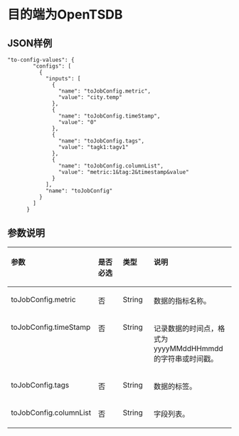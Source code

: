 # 目的端为OpenTSDB<a name="dgc_02_0307"></a>

## JSON样例<a name="zh-cn_topic_0133491667_section33401108172339"></a>

```
"to-config-values": {
        "configs": [
          {
            "inputs": [
              {
                "name": "toJobConfig.metric",
                "value": "city.temp"
              },
              {
                "name": "toJobConfig.timeStamp",
                "value": "0"
              },
              {
                "name": "toJobConfig.tags",
                "value": "tagk1:tagv1"
              },
              {
                "name": "toJobConfig.columnList",
                "value": "metric:1&tag:2&timestamp&value"
              }
            ],
            "name": "toJobConfig"
          }
        ]
      }
```

## 参数说明<a name="zh-cn_topic_0133491667_section28186120174818"></a>

<a name="zh-cn_topic_0133491667_table13922888141527"></a>
<table><thead align="left"><tr id="zh-cn_topic_0133491667_row229143141527"><th class="cellrowborder" valign="top" width="22.66%" id="mcps1.1.5.1.1"><p id="zh-cn_topic_0133491667_p66756185141527"><a name="zh-cn_topic_0133491667_p66756185141527"></a><a name="zh-cn_topic_0133491667_p66756185141527"></a>参数</p>
</th>
<th class="cellrowborder" valign="top" width="19.78%" id="mcps1.1.5.1.2"><p id="zh-cn_topic_0133491667_p38541938141527"><a name="zh-cn_topic_0133491667_p38541938141527"></a><a name="zh-cn_topic_0133491667_p38541938141527"></a>是否必选</p>
</th>
<th class="cellrowborder" valign="top" width="17.05%" id="mcps1.1.5.1.3"><p id="zh-cn_topic_0133491667_p34889279141527"><a name="zh-cn_topic_0133491667_p34889279141527"></a><a name="zh-cn_topic_0133491667_p34889279141527"></a>类型</p>
</th>
<th class="cellrowborder" valign="top" width="40.510000000000005%" id="mcps1.1.5.1.4"><p id="zh-cn_topic_0133491667_p7459369141527"><a name="zh-cn_topic_0133491667_p7459369141527"></a><a name="zh-cn_topic_0133491667_p7459369141527"></a>说明</p>
</th>
</tr>
</thead>
<tbody><tr id="zh-cn_topic_0133491667_row3332173310395"><td class="cellrowborder" valign="top" width="22.66%" headers="mcps1.1.5.1.1 "><p id="zh-cn_topic_0133491667_p1533263315395"><a name="zh-cn_topic_0133491667_p1533263315395"></a><a name="zh-cn_topic_0133491667_p1533263315395"></a>toJobConfig.metric</p>
</td>
<td class="cellrowborder" valign="top" width="19.78%" headers="mcps1.1.5.1.2 "><p id="zh-cn_topic_0133491667_p173324335394"><a name="zh-cn_topic_0133491667_p173324335394"></a><a name="zh-cn_topic_0133491667_p173324335394"></a>否</p>
</td>
<td class="cellrowborder" valign="top" width="17.05%" headers="mcps1.1.5.1.3 "><p id="zh-cn_topic_0133491667_p1633283373913"><a name="zh-cn_topic_0133491667_p1633283373913"></a><a name="zh-cn_topic_0133491667_p1633283373913"></a>String</p>
</td>
<td class="cellrowborder" valign="top" width="40.510000000000005%" headers="mcps1.1.5.1.4 "><p id="zh-cn_topic_0133491667_p93321733173914"><a name="zh-cn_topic_0133491667_p93321733173914"></a><a name="zh-cn_topic_0133491667_p93321733173914"></a>数据的指标名称。</p>
</td>
</tr>
<tr id="zh-cn_topic_0133491667_row159149216431"><td class="cellrowborder" valign="top" width="22.66%" headers="mcps1.1.5.1.1 "><p id="zh-cn_topic_0133491667_p1914142114316"><a name="zh-cn_topic_0133491667_p1914142114316"></a><a name="zh-cn_topic_0133491667_p1914142114316"></a>toJobConfig.timeStamp</p>
</td>
<td class="cellrowborder" valign="top" width="19.78%" headers="mcps1.1.5.1.2 "><p id="zh-cn_topic_0133491667_p209144217437"><a name="zh-cn_topic_0133491667_p209144217437"></a><a name="zh-cn_topic_0133491667_p209144217437"></a>否</p>
</td>
<td class="cellrowborder" valign="top" width="17.05%" headers="mcps1.1.5.1.3 "><p id="zh-cn_topic_0133491667_p11914122144314"><a name="zh-cn_topic_0133491667_p11914122144314"></a><a name="zh-cn_topic_0133491667_p11914122144314"></a>String</p>
</td>
<td class="cellrowborder" valign="top" width="40.510000000000005%" headers="mcps1.1.5.1.4 "><p id="zh-cn_topic_0133491667_p5914192124316"><a name="zh-cn_topic_0133491667_p5914192124316"></a><a name="zh-cn_topic_0133491667_p5914192124316"></a>记录数据的时间点，格式为yyyyMMddHHmmdd的字符串或时间戳。</p>
</td>
</tr>
<tr id="zh-cn_topic_0133491667_row62628929141527"><td class="cellrowborder" valign="top" width="22.66%" headers="mcps1.1.5.1.1 "><p id="zh-cn_topic_0133491667_p18560626141527"><a name="zh-cn_topic_0133491667_p18560626141527"></a><a name="zh-cn_topic_0133491667_p18560626141527"></a>toJobConfig.tags</p>
</td>
<td class="cellrowborder" valign="top" width="19.78%" headers="mcps1.1.5.1.2 "><p id="zh-cn_topic_0133491667_p27015713141527"><a name="zh-cn_topic_0133491667_p27015713141527"></a><a name="zh-cn_topic_0133491667_p27015713141527"></a>否</p>
</td>
<td class="cellrowborder" valign="top" width="17.05%" headers="mcps1.1.5.1.3 "><p id="zh-cn_topic_0133491667_p50167516142856"><a name="zh-cn_topic_0133491667_p50167516142856"></a><a name="zh-cn_topic_0133491667_p50167516142856"></a>String</p>
</td>
<td class="cellrowborder" valign="top" width="40.510000000000005%" headers="mcps1.1.5.1.4 "><p id="zh-cn_topic_0133491667_p32605071143018"><a name="zh-cn_topic_0133491667_p32605071143018"></a><a name="zh-cn_topic_0133491667_p32605071143018"></a>数据的标签。</p>
</td>
</tr>
<tr id="zh-cn_topic_0133491667_row4268185173352"><td class="cellrowborder" valign="top" width="22.66%" headers="mcps1.1.5.1.1 "><p id="zh-cn_topic_0133491667_p1253517963912"><a name="zh-cn_topic_0133491667_p1253517963912"></a><a name="zh-cn_topic_0133491667_p1253517963912"></a>toJobConfig.columnList</p>
</td>
<td class="cellrowborder" valign="top" width="19.78%" headers="mcps1.1.5.1.2 "><p id="zh-cn_topic_0133491667_p19169610173352"><a name="zh-cn_topic_0133491667_p19169610173352"></a><a name="zh-cn_topic_0133491667_p19169610173352"></a>否</p>
</td>
<td class="cellrowborder" valign="top" width="17.05%" headers="mcps1.1.5.1.3 "><p id="zh-cn_topic_0133491667_p9234573173352"><a name="zh-cn_topic_0133491667_p9234573173352"></a><a name="zh-cn_topic_0133491667_p9234573173352"></a>String</p>
</td>
<td class="cellrowborder" valign="top" width="40.510000000000005%" headers="mcps1.1.5.1.4 "><p id="zh-cn_topic_0133491667_p9802957173352"><a name="zh-cn_topic_0133491667_p9802957173352"></a><a name="zh-cn_topic_0133491667_p9802957173352"></a>字段列表。</p>
</td>
</tr>
</tbody>
</table>

